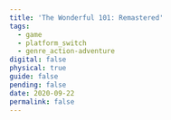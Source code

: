 ```yaml
---
title: 'The Wonderful 101: Remastered'
tags:
  - game
  - platform_switch
  - genre_action-adventure
digital: false
physical: true
guide: false
pending: false
date: 2020-09-22
permalink: false
---
```

